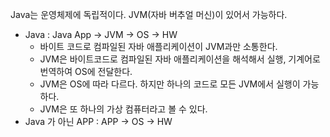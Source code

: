 Java는 운영체제에 독립적이다. JVM(자바 버추얼 머신)이 있어서 가능하다.

- Java : Java App -> JVM -> OS -> HW
    - 바이트 코드로 컴파일된 자바 애플리케이션이 JVM과만 소통한다.
    - JVM은 바이트코드로 컴파일된 자바 애플리케이션을 해석해서 실행, 기계어로 번역하여 OS에 전달한다.
    - JVM은 OS에 따라 다르다. 하지만 하나의 코드로 모든 JVM에서 실행이 가능하다.
    - JVM은 또 하나의 가상 컴퓨터라고 볼 수 있다.
- Java 가 아닌 APP : APP -> OS -> HW